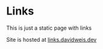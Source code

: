 # Links

This is just a static page with links

Site is hosted at [links.davidweis.dev](https://links.davidweis.dev/)
